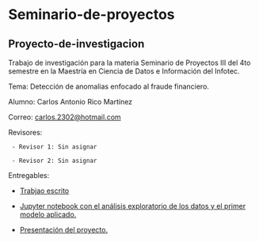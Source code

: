 # Seminario-de-proyectos

## Proyecto-de-investigacion
Trabajo de investigación para la materia Seminario de Proyectos III del 4to semestre en la Maestría en Ciencia de Datos e Información del Infotec.

Tema: Detección de anomalias enfocado al fraude financiero.

Alumno: Carlos Antonio Rico Martínez

Correo: carlos.2302@hotmail.com

Revisores:

     - Revisor 1: Sin asignar
     
     - Revisor 2: Sin asignar   
     
Entregables:
- [Trabjao escrito](escrito/CARM_PT_ENTREGA1.pdf) 

- [Jupyter notebook con el análisis exploratorio de los datos y el primer modelo aplicado.](codigo/U1_AB_CARM.pdf)  
     
- [Presentación del proyecto.](https://youtu.be/IhFIr61x26k)
